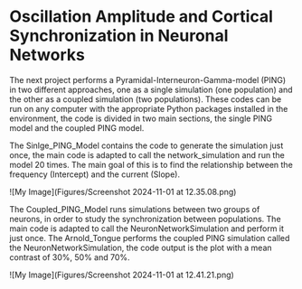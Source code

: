 # Oscillation Amplitude and Cortical Synchronization in Neuronal Networks
The next project performs a Pyramidal-Interneuron-Gamma-model (PING) in two different approaches, one as a single simulation (one population) and the other as a coupled simulation (two populations). These codes can be run on any computer with the appropriate Python packages installed in the environment, the code is divided in two main sections, the single PING model and the coupled PING model. 

The Sinlge_PING_Model contains the code to generate the simulation just once, the main code is adapted to call the network_simulation and run the model 20 times. The main goal of this is to find the relationship between the frequency (Intercept)  and the current (Slope).

![My Image](Figures/Screenshot 2024-11-01 at 12.35.08.png)


The Coupled_PING_Model runs simulations between two groups of neurons, in order to study the synchronization between populations. The main code is adapted to call the NeuronNetworkSimulation and perform it just once. The Arnold_Tongue performs the coupled PING simulation called the NeuronNetworkSimulation, the code output is the plot with a mean contrast of 30%, 50% and 70%. 

![My Image](Figures/Screenshot 2024-11-01 at 12.41.21.png)

